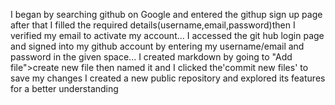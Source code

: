 I began by searching github on Google and entered the githup sign up page after that I filled the required details(username,email,password)then I verified my email to activate my account...
I accessed the git hub login page and signed into my github account by entering my username/email and password in the given space...
I created markdown by going to "Add file">create new file then named it and I clicked the'commit new files' to save my changes
I created a new public repository and explored its features for a better understanding

